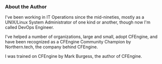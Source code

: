 ### About the Author

I've been working in IT Operations since the mid-nineties, mostly as a
UNIX/Linux System Administrator of one kind or another, though now I'm
called DevOps Engineer.

I've helped a number of organizations, large and small, adopt CFEngine,
and have been recognized as a CFEngine Community Champion by Northern.tech,
the company behind CFEngine.

I was trained on CFEngine by Mark Burgess, the author of CFEngine.
